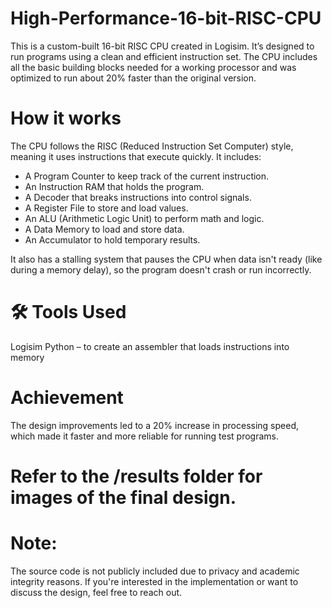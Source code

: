 # High-Performance-16-bit-RISC-CPU  

This is a custom-built 16-bit RISC CPU created in Logisim. It’s designed to run programs using a clean and efficient instruction set. The CPU includes all the basic building blocks needed for a working processor and was optimized to run about 20% faster than the original version.  
# How it works  
The CPU follows the RISC (Reduced Instruction Set Computer) style, meaning it uses instructions that execute quickly. It includes:

- A Program Counter to keep track of the current instruction.  
- An Instruction RAM that holds the program.  
- A Decoder that breaks instructions into control signals.  
- A Register File to store and load values.  
- An ALU (Arithmetic Logic Unit) to perform math and logic.  
- A Data Memory to load and store data.  
- An Accumulator to hold temporary results.

It also has a stalling system that pauses the CPU when data isn't ready (like during a memory delay), so the program doesn't crash or run incorrectly.  

# 🛠 Tools Used  
Logisim
Python – to create an assembler that loads instructions into memory  

# Achievement  
The design improvements led to a 20% increase in processing speed, which made it faster and more reliable for running test programs.  
  
# Refer to the /results folder for images of the final design.  

# Note:  
The source code is not publicly included due to privacy and academic integrity reasons. If you're interested in the implementation or want to discuss the design, feel free to reach out.
